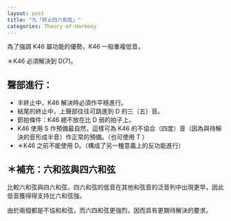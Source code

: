 ```yaml
---
layout: post
title: "九「終止四六和弦」"
categories: Theory-of-Harmony
---
```


為了強調 K46 屬功能的優勢，K46 一般重複低音。

＊K46 必須解決到 D(7)。

## 聲部進行：

- 半終止中，K46 解決時必須作平穩進行。
- 結尾的終止中，上聲部往往可跳進到 D 的三（五）音。
- 節拍條件：K46 總不放在比 D 弱的拍子上。
- K46 使用 S 作預備最自然，這樣可為 K46 的不協合（四度）音（因為與待解決的音形成半音）作正常的預備。（也可使用 T ）
- ＊K46 之前不能使用 D。（構成了另一種意義上的反功能進行）

## ＊補充：六和弦與四六和弦

比較六和弦與四六和弦，四六和弦的低音在其他和弦音的泛音列中出現更早，因此低音獲得得支持比六和弦強。

由於兩個都是不協和和弦，而六四和弦更強烈，因而具有更期待解決的要求。